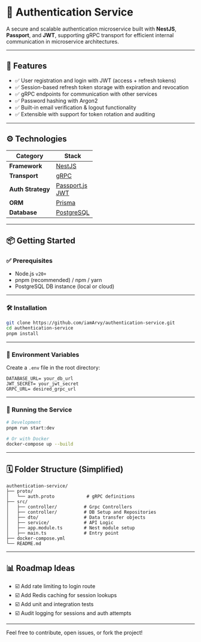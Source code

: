 # 🔐 Authentication Service

A secure and scalable authentication microservice built with **NestJS**, **Passport**, and **JWT**, supporting gRPC transport for efficient internal communication in microservice architectures.

---

## 🚀 Features

* ✅ User registration and login with JWT (access + refresh tokens)
* ✅ Session-based refresh token storage with expiration and revocation
* ✅ gRPC endpoints for communication with other services
* ✅ Password hashing with Argon2
* ✅ Built-in email verification & logout functionality
* ✅ Extensible with support for token rotation and auditing

---

## ⚙️ Technologies

| Category          | Stack                                                                |
| ----------------- | -------------------------------------------------------------------- |
| **Framework**     | [NestJS](https://nestjs.com/)                                        |
| **Transport**     | [gRPC](https://grpc.io/)                                             |
| **Auth Strategy** | [Passport.js](https://www.passportjs.org/)<br>[JWT](https://jwt.io/) |
| **ORM**           | [Prisma](https://prisma.com/)                                  |
| **Database**      | [PostgreSQL](https://postgresql.com/)                                      |

---

## 📦 Getting Started

### ✅ Prerequisites

* Node.js `v20+`
* pnpm (recommended) / npm / yarn
* PostgreSQL DB instance (local or cloud)

---

### 🛠 Installation

```bash
git clone https://github.com/iamArvy/authentication-service.git
cd authentication-service
pnpm install
```

---

### 🔐 Environment Variables

Create a `.env` file in the root directory:

```env
DATABASE_URL= your_db_url
JWT_SECRET= your_jwt_secret
GRPC_URL= desired_grpc_url
```

---

### 🚧 Running the Service

```bash
# Development
pnpm run start:dev

# Or with Docker
docker-compose up --build
```

---

## 🗓️ Folder Structure (Simplified)

```
authentication-service/
├── proto/
│   └── auth.proto            # gRPC definitions
├── src/
│   ├── controller/          # Grpc Controllers
│   ├── controller/          # DB Setup and Repositories
│   ├── dto/                 # Data transfer objects
│   ├── service/             # API Logic
│   ├── app.module.ts        # Nest module setup
│   ├── main.ts              # Entry point
├── docker-compose.yml
└── README.md
```

---

## 📊 Roadmap Ideas

* ☑️ Add rate limiting to login route 
* ☑️ Add Redis caching for session lookups
* ☑️ Add unit and integration tests
* ☑️ Audit logging for sessions and auth attempts

---

Feel free to contribute, open issues, or fork the project!
